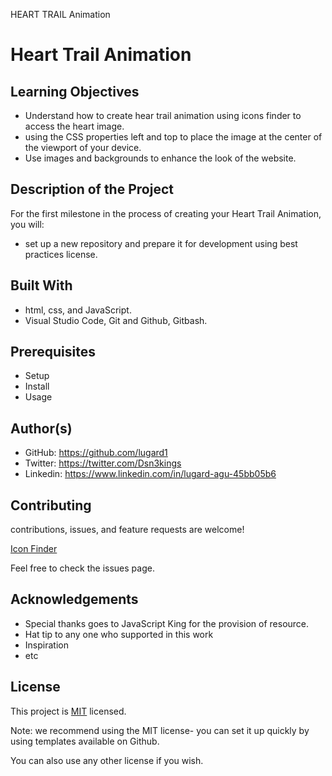HEART TRAIL Animation
# Heart Trail Animation
## Learning Objectives
- Understand how to create hear trail animation using icons finder to access the heart image.
- using the CSS properties left and top to place the image at the center of the viewport of your device.
- Use images and backgrounds to enhance the look of the website.

## Description of the Project
For the first milestone in the process of creating your Heart Trail Animation, you will:
- set up a new repository and prepare it for development using best practices license.

## Built With 
- html, css, and JavaScript.
- Visual Studio Code, Git and Github, Gitbash.

## Prerequisites
- Setup
- Install
- Usage

## Author(s)
- GitHub: https://github.com/lugard1
- Twitter: https://twitter.com/Dsn3kings
- Linkedin: https://www.linkedin.com/in/lugard-agu-45bb05b6

## Contributing
contributions, issues, and feature requests are welcome!

[Icon Finder](https://www.iconfinder.com/)

Feel free to check the issues page.

## Acknowledgements
- Special thanks goes to JavaScript King for the provision of resource.
- Hat tip to any one who supported in this work
- Inspiration
- etc

## License
This project is [MIT](LICENSE) licensed.

Note: we recommend using the MIT license- you can set it up quickly by using templates available on Github.

You can also use any other license if you wish.
